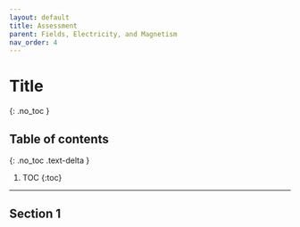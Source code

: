 ```yaml
---
layout: default
title: Assessment
parent: Fields, Electricity, and Magnetism
nav_order: 4
---
```


# Title
{: .no_toc }

<!-- table of contents for the page -->
## Table of contents
{: .no_toc .text-delta }

1. TOC
{:toc}

---

## Section 1
